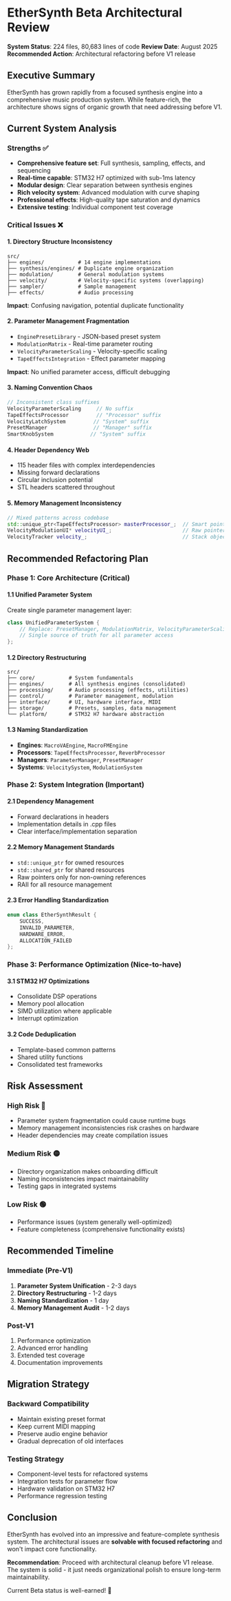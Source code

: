 # EtherSynth Beta Architectural Review

**System Status**: 224 files, 80,683 lines of code
**Review Date**: August 2025
**Recommended Action**: Architectural refactoring before V1 release

## Executive Summary

EtherSynth has grown rapidly from a focused synthesis engine into a comprehensive music production system. While feature-rich, the architecture shows signs of organic growth that need addressing before V1.

## Current System Analysis

### Strengths ✅
- **Comprehensive feature set**: Full synthesis, sampling, effects, and sequencing
- **Real-time capable**: STM32 H7 optimized with sub-1ms latency
- **Modular design**: Clear separation between synthesis engines
- **Rich velocity system**: Advanced modulation with curve shaping
- **Professional effects**: High-quality tape saturation and dynamics
- **Extensive testing**: Individual component test coverage

### Critical Issues ❌

#### 1. **Directory Structure Inconsistency**
```
src/
├── engines/           # 14 engine implementations
├── synthesis/engines/ # Duplicate engine organization
├── modulation/        # General modulation systems  
├── velocity/          # Velocity-specific systems (overlapping)
├── sampler/           # Sample management
├── effects/           # Audio processing
```
**Impact**: Confusing navigation, potential duplicate functionality

#### 2. **Parameter Management Fragmentation**
- `EnginePresetLibrary` - JSON-based preset system
- `ModulationMatrix` - Real-time parameter routing  
- `VelocityParameterScaling` - Velocity-specific scaling
- `TapeEffectsIntegration` - Effect parameter mapping

**Impact**: No unified parameter access, difficult debugging

#### 3. **Naming Convention Chaos**
```cpp
// Inconsistent class suffixes
VelocityParameterScaling     // No suffix
TapeEffectsProcessor         // "Processor" suffix  
VelocityLatchSystem         // "System" suffix
PresetManager               // "Manager" suffix
SmartKnobSystem            // "System" suffix
```

#### 4. **Header Dependency Web**
- 115 header files with complex interdependencies
- Missing forward declarations
- Circular inclusion potential
- STL headers scattered throughout

#### 5. **Memory Management Inconsistency**
```cpp
// Mixed patterns across codebase
std::unique_ptr<TapeEffectsProcessor> masterProcessor_;  // Smart pointer
VelocityModulationUI* velocityUI_;                       // Raw pointer  
VelocityTracker velocity_;                               // Stack object
```

## Recommended Refactoring Plan

### Phase 1: Core Architecture (Critical)

#### **1.1 Unified Parameter System**
Create single parameter management layer:
```cpp
class UnifiedParameterSystem {
    // Replace: PresetManager, ModulationMatrix, VelocityParameterScaling
    // Single source of truth for all parameter access
};
```

#### **1.2 Directory Restructuring**
```
src/
├── core/           # System fundamentals
├── engines/        # All synthesis engines (consolidated)
├── processing/     # Audio processing (effects, utilities)
├── control/        # Parameter management, modulation
├── interface/      # UI, hardware interface, MIDI
├── storage/        # Presets, samples, data management
└── platform/       # STM32 H7 hardware abstraction
```

#### **1.3 Naming Standardization**
- **Engines**: `MacroVAEngine`, `MacroFMEngine` 
- **Processors**: `TapeEffectsProcessor`, `ReverbProcessor`
- **Managers**: `ParameterManager`, `PresetManager`
- **Systems**: `VelocitySystem`, `ModulationSystem`

### Phase 2: System Integration (Important)

#### **2.1 Dependency Management**
- Forward declarations in headers
- Implementation details in .cpp files  
- Clear interface/implementation separation

#### **2.2 Memory Management Standards**
- `std::unique_ptr` for owned resources
- `std::shared_ptr` for shared resources
- Raw pointers only for non-owning references
- RAII for all resource management

#### **2.3 Error Handling Standardization**
```cpp
enum class EtherSynthResult {
    SUCCESS,
    INVALID_PARAMETER,
    HARDWARE_ERROR,
    ALLOCATION_FAILED
};
```

### Phase 3: Performance Optimization (Nice-to-have)

#### **3.1 STM32 H7 Optimizations**
- Consolidate DSP operations
- Memory pool allocation
- SIMD utilization where applicable
- Interrupt optimization

#### **3.2 Code Deduplication**
- Template-based common patterns
- Shared utility functions
- Consolidated test frameworks

## Risk Assessment

### **High Risk** 🔴
- Parameter system fragmentation could cause runtime bugs
- Memory management inconsistencies risk crashes on hardware
- Header dependencies may create compilation issues

### **Medium Risk** 🟡  
- Directory organization makes onboarding difficult
- Naming inconsistencies impact maintainability
- Testing gaps in integrated systems

### **Low Risk** 🟢
- Performance issues (system generally well-optimized)
- Feature completeness (comprehensive functionality exists)

## Recommended Timeline

### **Immediate (Pre-V1)**
1. **Parameter System Unification** - 2-3 days
2. **Directory Restructuring** - 1-2 days  
3. **Naming Standardization** - 1 day
4. **Memory Management Audit** - 1-2 days

### **Post-V1**
1. Performance optimization
2. Advanced error handling
3. Extended test coverage
4. Documentation improvements

## Migration Strategy

### **Backward Compatibility**
- Maintain existing preset format
- Keep current MIDI mapping
- Preserve audio engine behavior
- Gradual deprecation of old interfaces

### **Testing Strategy**
- Component-level tests for refactored systems
- Integration tests for parameter flow
- Hardware validation on STM32 H7
- Performance regression testing

## Conclusion

EtherSynth has evolved into an impressive and feature-complete synthesis system. The architectural issues are **solvable with focused refactoring** and won't impact core functionality. 

**Recommendation**: Proceed with architectural cleanup before V1 release. The system is solid - it just needs organizational polish to ensure long-term maintainability.

Current Beta status is well-earned! 🎉
